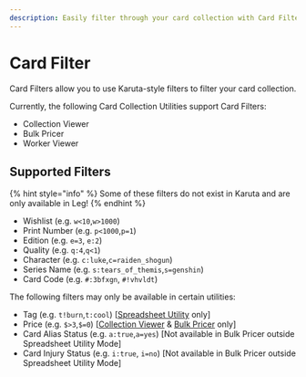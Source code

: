 ```yaml
---
description: Easily filter through your card collection with Card Filter
---
```


# Card Filter

Card Filters allow you to use Karuta-style filters to filter your card collection.

Currently, the following Card Collection Utilities support Card Filters:

* Collection Viewer
* Bulk Pricer
* Worker Viewer

## Supported Filters

{% hint style="info" %}
Some of these filters do not exist in Karuta and are only available in Leg!
{% endhint %}

* Wishlist (e.g. `w<10`,`w>1000`)
* Print Number (e.g. `p<1000`,`p=1`)
* Edition (e.g. `e=3`, `e:2`)
* Quality (e.g. `q:4`,`q<1`)
* Character (e.g. `c:luke`,`c=raiden_shogun`)
* Series Name (e.g. `s:tears_of_themis`,`s=genshin`)
* Card Code (e.g. `#:3bfxgn`, `#!vhvldt`)

The following filters may only be available in certain utilities:

* Tag (e.g. `t!burn`,`t:cool`) \[[Spreadsheet Utility](spreadsheet-utility.md) only]
* Price (e.g. `$>3`,`$=0`) \[[Collection Viewer](collection-viewer.md) & [Bulk Pricer](bulk-pricer.md) only]
* Card Alias Status (e.g. `a:true`,`a=yes`) \[Not available in Bulk Pricer outside Spreadsheet Utility Mode]
* Card Injury Status (e.g. `i:true`, `i=no`) \[Not available in Bulk Pricer outside Spreadsheet Utility Mode]
